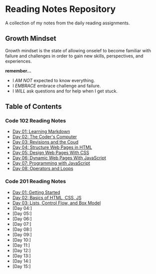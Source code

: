 # Reading Notes Repository

A collection of my notes from the daily reading assignments.

## Growth Mindset

Growth mindset is the state of allowing onselef to become familiar with failure and challenges in order to gain new skills, perspectives, and experiences.

**remember...**

- I _AM NOT_ expected to know everything.
- I _EMBRACE_ embrace challenge and failure.
- I _WILL_ ask questions and for help when I get stuck.

## Table of Contents

### Code 102 Reading Notes

- [Day 01: Learning Markdown](code-102n64/mod01.md)
- [Day 02: The Coder's Computer](code-102n64/mod02.md)
- [Day 03: Revisions and the Coud](code-102n64/mod03.md)
- [Day 04: Structure Web Pages in HTML](code-102n64/mod04.md)
- [Day 05: Design Web Pages With CSS](code-102n64/mod05.md)
- [Day 06: Dynamic Web Pages With JavaScript](code-102n64/mod06.md)
- [Day 07: Programming with JavaScript](code-102n64/mod07.md)
- [Day 08: Operators and Loops](code-102n64/mod08.md)

### Code 201 Reading Notes

- [Day 01: Getting Started](code-201n94/class-01.md)
- [Day 02: Basics of HTML, CSS, JS](code-201n94/class-02.md)
- [Day 03: Lists, Control Flow, and Box Model](code-201n94/class-03.md)
- [Day 04:]
- [Day 05:]
- [Day 06:]
- [Day 07:]
- [Day 08:]
- [Day 09:]
- [Day 10:]
- [Day 11:]
- [Day 12:]
- [Day 13:]
- [Day 14:]
- [Day 15:]
